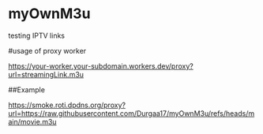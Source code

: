 # myOwnM3u
testing IPTV links

#usage of proxy worker

https://your-worker.your-subdomain.workers.dev/proxy?url=streamingLink.m3u

##Example

https://smoke.roti.dpdns.org/proxy?url=https://raw.githubusercontent.com/Durgaa17/myOwnM3u/refs/heads/main/movie.m3u

